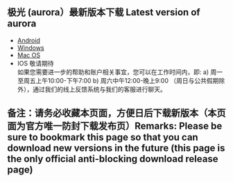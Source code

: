 
## 极光 (aurora）最新版本下载 Latest version of aurora
- <a href="https://www.huachibj.com/static_2021/d/3.0.6/aurora-v3.0.6s-release.apk"> Android </a>
- <a href="https://www.huachibj.com/static_2021/d/3.0.4/aurora-v3.0.4s-release.exe"> Windows </a>
- <a href="https://www.huachibj.com/static_2021/d/3.0.2/aurora-v3.0.2s-release-1.pkg"> Mac OS </a>
- IOS 敬请期待 </br>
如果您需要进一步的帮助和账户相关事宜，您可以在工作时间内，即:
a) 周一至周五上午10:00-下午7:00
b) 周六中午12:00-晚上9:00
（周日与公共假期除外），通过我们的线上反馈系统与我们的客服进行聊天。
## 备注：请务必收藏本页面，方便日后下载新版本（本页面为官方唯一防封下载发布页）Remarks: Please be sure to bookmark this page so that you can download new versions in the future (this page is the only official anti-blocking download release page)

